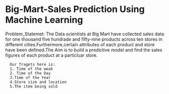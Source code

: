 # Big-Mart-Sales Prediction Using Machine Learning

Problem_Statemet: The Data scientists at Big Mart have collected sales data for one thousand five hundrade and fifty-nine products across ten stores in different cities.Furthermore,certain attributes of each product and store have been defined.The Aim is to build a predictive model and find the sales figures of each product at a particluar store.

      Our Tragets here is:
      1. Time of the weak
      2. Time of the Day
      3.Time of the Year
      4.Store size and location
      5.The item being sold
